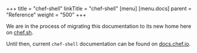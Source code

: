 +++
title = "chef-shell"
linkTitle = "chef-shell"
[menu]
  [menu.docs]
    parent = "Reference"
    weight = "500"
+++

We are in the process of migrating this documentation to its new home here on [chef.sh](/).

Until then, current `chef-shell` documentation can be found on [docs.chef.io](https://docs.chef.io/chef_shell.html).
